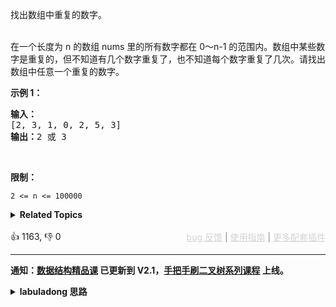 <p>找出数组中重复的数字。</p>

<p><br> 在一个长度为 n 的数组 nums 里的所有数字都在 0～n-1 的范围内。数组中某些数字是重复的，但不知道有几个数字重复了，也不知道每个数字重复了几次。请找出数组中任意一个重复的数字。</br></p>

<p><strong>示例 1：</strong></p>

<pre><strong>输入：</strong>
[2, 3, 1, 0, 2, 5, 3]
<strong>输出：</strong>2 或 3 
</pre>

<p>&nbsp;</p>

<p><strong>限制：</strong></p>

<p><code>2 &lt;= n &lt;= 100000</code></p>

<details><summary><strong>Related Topics</strong></summary>数组 | 哈希表 | 排序</details><br>

<div>👍 1163, 👎 0<span style='float: right;'><span style='color: gray;'><a href='https://github.com/labuladong/fucking-algorithm/discussions/939' target='_blank' style='color: lightgray;text-decoration: underline;'>bug 反馈</a> | <a href='https://labuladong.gitee.io/article/fname.html?fname=jb插件简介' target='_blank' style='color: lightgray;text-decoration: underline;'>使用指南</a> | <a href='https://labuladong.github.io/algo/images/others/%E5%85%A8%E5%AE%B6%E6%A1%B6.jpg' target='_blank' style='color: lightgray;text-decoration: underline;'>更多配套插件</a></span></span></div>

<div id="labuladong"><hr>

**通知：[数据结构精品课](https://aep.h5.xeknow.com/s/1XJHEO) 已更新到 V2.1，[手把手刷二叉树系列课程](https://aep.xet.tech/s/3YGcq3) 上线。**

<details><summary><strong>labuladong 思路</strong></summary>

## 基本思路

这道题和 [442. 数组中重复的数据](/problems/find-all-duplicates-in-an-array) 几乎一样，可以先去看看我写的那道题的思路。

这道题唯一的区别就是不需要做索引偏移了，而且需要把 0 拿出来单独处理，直接看解法吧。

**标签：哈希表，[数组](https://mp.weixin.qq.com/mp/appmsgalbum?__biz=MzAxODQxMDM0Mw==&action=getalbum&album_id=2120601117519675393)**

## 解法代码

提示：🟢 标记的是我写的解法代码，🤖 标记的是 chatGPT 翻译的多语言解法代码。如有错误，可以 [点这里](https://github.com/labuladong/fucking-algorithm/issues/1113) 反馈和修正。

<div class="tab-panel"><div class="tab-nav">
<button data-tab-item="cpp" class="tab-nav-button btn " data-tab-group="default" onclick="switchTab(this)">cpp🤖</button>

<button data-tab-item="python" class="tab-nav-button btn " data-tab-group="default" onclick="switchTab(this)">python🤖</button>

<button data-tab-item="java" class="tab-nav-button btn active" data-tab-group="default" onclick="switchTab(this)">java🟢</button>

<button data-tab-item="go" class="tab-nav-button btn " data-tab-group="default" onclick="switchTab(this)">go🤖</button>

<button data-tab-item="javascript" class="tab-nav-button btn " data-tab-group="default" onclick="switchTab(this)">javascript🤖</button>
</div><div class="tab-content">
<div data-tab-item="cpp" class="tab-item " data-tab-group="default"><div class="highlight">

```cpp
// 注意：cpp 代码由 chatGPT🤖 根据我的 java 代码翻译，旨在帮助不同背景的读者理解算法逻辑。
// 本代码还未经过力扣测试，仅供参考，如有疑惑，可以参照我写的 java 代码对比查看。

class Solution {
public:
    int findRepeatNumber(vector<int>& nums) {
        for (int num : nums) {
            if (nums[abs(num)] < 0) {
                // 之前已经把对应索引的元素变成负数了，
                // 这说明 num 重复出现了两次
                return abs(num);
            } else {
                // 把索引 num 的元素置为负数
                nums[abs(num)] *= -1;
            }
        }
        // 如果没有在 for 循环中返回，说明重复的那个元素是 0
        return 0;
    }
};
```

</div></div>

<div data-tab-item="python" class="tab-item " data-tab-group="default"><div class="highlight">

```python
# 注意：python 代码由 chatGPT🤖 根据我的 java 代码翻译，旨在帮助不同背景的读者理解算法逻辑。
# 本代码已经通过力扣的测试用例，应该可直接成功提交。

class Solution:
    def findRepeatNumber(self, nums: List[int]) -> int:
        for num in nums:
            if nums[abs(num)] < 0:
                # 之前已经把对应索引的元素变成负数了，
                # 这说明 num 重复出现了两次
                return abs(num)
            else:
                # 把索引 num 的元素置为负数
                nums[abs(num)] *= -1
        # 如果没有在 for 循环中返回，说明重复的那个元素是 0
        return 0
```

</div></div>

<div data-tab-item="java" class="tab-item active" data-tab-group="default"><div class="highlight">

```java
class Solution {
    public int findRepeatNumber(int[] nums) {
        for (int num : nums) {
            if (nums[Math.abs(num)] < 0) {
                // 之前已经把对应索引的元素变成负数了，
                // 这说明 num 重复出现了两次
                return Math.abs(num);
            } else {
                // 把索引 num 的元素置为负数
                nums[Math.abs(num)] *= -1;
            }
        }
        // 如果没有在 for 循环中返回，说明重复的那个元素是 0
        return 0;
    }
}
```

</div></div>

<div data-tab-item="go" class="tab-item " data-tab-group="default"><div class="highlight">

```go
// 注意：go 代码由 chatGPT🤖 根据我的 java 代码翻译，旨在帮助不同背景的读者理解算法逻辑。
// 本代码已经通过力扣的测试用例，应该可直接成功提交。

func findRepeatNumber(nums []int) int {
    for _, num := range nums {
        if nums[abs(num)] < 0 {
            // 之前已经把对应索引的元素变成负数了，
            // 这说明 num 重复出现了两次
            return abs(num)
        } else {
            // 把索引 num 的元素置为负数
            nums[abs(num)] *= -1
        }
    }
    // 如果没有在 for 循环中返回，说明重复的那个元素是 0
    return 0
}

func abs(num int) int {
    if num < 0 {
        return -num
    }
    return num
}
```

</div></div>

<div data-tab-item="javascript" class="tab-item " data-tab-group="default"><div class="highlight">

```javascript
// 注意：javascript 代码由 chatGPT🤖 根据我的 java 代码翻译，旨在帮助不同背景的读者理解算法逻辑。
// 本代码已经通过力扣的测试用例，应该可直接成功提交。

/**
 * @param {number[]} nums
 * @return {number}
 */
var findRepeatNumber = function(nums) {
    for (let num of nums) {
        if (nums[Math.abs(num)] < 0) {
            // 之前已经把对应索引的元素变成负数了，
            // 这说明 num 重复出现了两次
            return Math.abs(num);
        } else {
            // 把索引 num 的元素置为负数
            nums[Math.abs(num)] *= -1;
        }
    }
    // 如果没有在 for 循环中返回，说明重复的那个元素是 0
    return 0;
};
```

</div></div>
</div></div>

</details>
</div>



